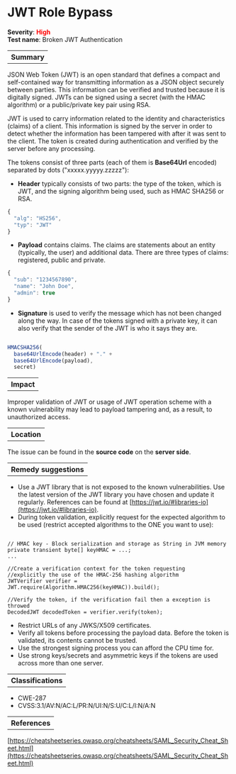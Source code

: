 # JWT Role Bypass

<b>Severity</b>: <b><font color="red">High</font></b><br>
<b>Test name</b>: Broken JWT Authentication

<table id="simple-table">
    <tr>
        <th><strong>Summary</strong></th>
    </tr>
</table>
JSON Web Token (JWT) is an open standard that defines a compact and self-contained way for transmitting information as a JSON object securely between parties. This information can be verified and trusted because it is digitally signed. JWTs can be signed using a secret (with the HMAC algorithm) or a public/private key pair using RSA. 

JWT is used to carry information related to the identity and characteristics (claims) of a client. This information is signed by the server in order to detect whether the information has been tampered with after it was sent to the client. The token is created during authentication and verified by the server before any processing.

The tokens consist of three parts (each of them is **Base64Url** encoded) separated by dots ("xxxxx.yyyyy.zzzzz"):

* **Header** typically consists of two parts: the type of the token, which is JWT, and the signing algorithm being used, such as HMAC SHA256 or RSA.

```js
{
  "alg": "HS256",
  "typ": "JWT"
}
```


* **Payload** contains claims. The claims are statements about an entity (typically, the user) and additional data. There are three types of claims: registered, public and private.


```js
{
  "sub": "1234567890",
  "name": "John Doe",
  "admin": true
}
```
* **Signature** is used to verify the message which has not been changed along the way. In case of the tokens signed with a private key, it can also verify that the sender of the JWT is who it says they are.


```js

HMACSHA256(
  base64UrlEncode(header) + "." +
  base64UrlEncode(payload),
  secret)
```

<table id="simple-table">
    <tr>
        <th><strong>Impact</strong></th>
    </tr>
</table>

Improper validation of JWT or usage of JWT operation scheme with a known vulnerability may lead to payload tampering and, as a result, to unauthorized access.

<table id="simple-table">
    <tr>
        <th><strong>Location</strong></th>
    </tr>
</table>

The issue can be found in the **source code** on the **server side**.

<table id="simple-table">
    <tr>
        <th><strong>Remedy suggestions</strong></th>
    </tr>
</table>

* Use a JWT library that is not exposed to the known vulnerabilities. Use the latest version of the JWT library you have chosen and update it regularly. References can be found at [https://jwt.io/#libraries-io](https://jwt.io/#libraries-io).
* During token validation, explicitly request for the expected algorithm to be used (restrict accepted algorithms to the ONE you want to use):

```

// HMAC key - Block serialization and storage as String in JVM memory
private transient byte[] keyHMAC = ...;
...

//Create a verification context for the token requesting
//explicitly the use of the HMAC-256 hashing algorithm
JWTVerifier verifier = JWT.require(Algorithm.HMAC256(keyHMAC)).build();

//Verify the token, if the verification fail then a exception is throwed
DecodedJWT decodedToken = verifier.verify(token);
```
* Restrict URLs of any JWKS/X509 certificates.
* Verify all tokens before processing the payload data. Before the token is validated, its contents cannot be trusted.
* Use the strongest signing process you can afford the CPU time for.
* Use strong keys/secrets and asymmetric keys if the tokens are used across more than one server. 


<table id="simple-table">
    <tr>
        <th><strong>Classifications</strong></th>
    </tr>
</table>

* CWE-287
* CVSS:3.1/AV:N/AC:L/PR:N/UI:N/S:U/C:L/I:N/A:N


<table id="simple-table">
    <tr>
        <th><strong>References</strong></th>
    </tr>
</table>

[https://cheatsheetseries.owasp.org/cheatsheets/SAML_Security_Cheat_Sheet.html](https://cheatsheetseries.owasp.org/cheatsheets/SAML_Security_Cheat_Sheet.html)